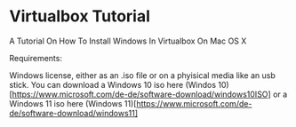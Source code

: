 # Virtualbox Tutorial

A Tutorial On How To Install Windows In Virtualbox On Mac OS X

Requirements:

Windows license, either as an .iso file or on a phyisical media like an usb stick.
You can download a Windows 10 iso here (Windos 10)[https://www.microsoft.com/de-de/software-download/windows10ISO]
or a Windows 11 iso here (Windows 11)[https://www.microsoft.com/de-de/software-download/windows11]
